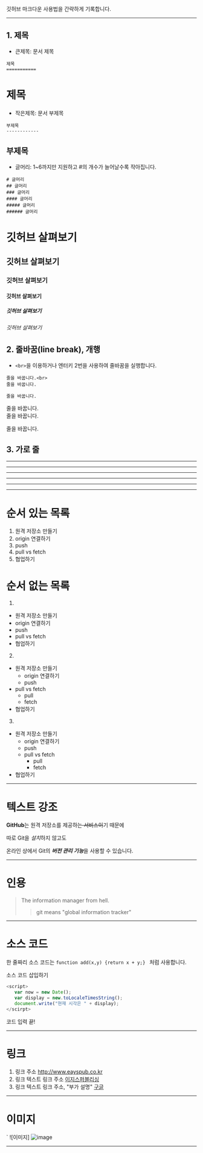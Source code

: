 깃허브 마크다운 사용법을 간략하게 기록합니다.

---

## 1. 제목
* 큰제목: 문서 제목
```
제목
===========
```
제목
===========

* 작은제목: 문서 부제목
```
부제목
------------
```
부제목
------------

* 글머리: 1~6까지만 지원하고 #의 개수가 늘어날수록 작아집니다.
```
# 글머리
## 글머리
### 글머리
#### 글머리
##### 글머리
###### 글머리
```
# 깃허브 살펴보기
## 깃허브 살펴보기
### 깃허브 살펴보기
#### 깃허브 살펴보기
##### 깃허브 살펴보기
###### 깃허브 살펴보기

## 2. 줄바꿈(line break), 개행
* `<br>`을 이용하거나 엔터키 2번을 사용하여 줄바꿈을 실행합니다.
```
줄을 바꿉니다.<br>
줄을 바꿉니다.

줄을 바꿉니다.
```
줄을 바꿉니다.<br>
줄을 바꿉니다.

줄을 바꿉니다.

## 3. 가로 줄
---
-----------------------
- - - -
***
**********************
* * * *

# 순서 있는 목록

1. 원격 저장소 만들기
2. origin 연결하기
3. push
4. pull vs fetch
5. 협업하기

# 순서 없는 목록
1)
- 원격 저장소 만들기
- origin 연결하기
- push
- pull vs fetch
- 협업하기
2)
- 원격 저장소 만들기
  - origin 연결하기
  - push
- pull vs fetch
  - pull
  - fetch
- 협업하기
3)
+ 원격 저장소 만들기
  - origin 연결하기
  - push
  + pull vs fetch
    * pull
    * fetch
+ 협업하기

---

# 텍스트 강조

**GitHub**는 원격 저장소를 제공하~~는 서비스이~~기 때문에

따로 Git을 *설치*하지 않고도

온라인 상에서 Git의 ***버전 관리 기능***을 사용할 수 있습니다.

---

# 인용

> The information manager from hell.
>> git means "global information tracker"

---

# 소스 코드

한 줄짜리 소스 코드는 `function add(x,y) {return x + y;} ` 처럼 사용합니다.

소스 코드 삽입하기

``` javascript
<script>
   var now = new Date();
   var display = new.toLocaleTimesString();
   document.write("현재 시각은 " + display);
</scirpt>
```

코드 입력 끝!

---

# 링크

1. 링크 주소 
<http://www.eayspub.co.kr>
2. 링크 텍스트 링크 주소
[이지스퍼블리싱](http://www.easyspub.co.kr)
3. 링크 텍스트 링크 주소, "부가 설명"
[구글](http://google.com, "검색 사이트")

---

# 이미지

` ![이미지]
![image](https://github.com/YouAndMeToo3323/TIL/assets/126636390/35961225-978f-4e82-ad84-14223adc2e5c)

---




